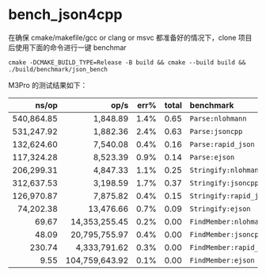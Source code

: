 # bench_json4cpp
在确保 cmake/makefile/gcc or clang or msvc 都准备好的情况下，clone 项目后使用下面的命令进行一键 benchmar
```shell
cmake -DCMAKE_BUILD_TYPE=Release -B build && cmake --build build && ./build/benchmark/json_bench
```
M3Pro 的测试结果如下：

|      ns/op |           op/s | err% | total | benchmark               |
|-----------:|---------------:|-----:|------:|:------------------------|
| 540,864.85 |       1,848.89 | 1.4% |  0.65 | `Parse:nlohmann`        |
| 531,247.92 |       1,882.36 | 2.4% |  0.63 | `Parse:jsoncpp`         |
| 132,624.60 |       7,540.08 | 0.4% |  0.16 | `Parse:rapid_json`      |
| 117,324.28 |       8,523.39 | 0.9% |  0.14 | `Parse:ejson`           |
| 206,299.31 |       4,847.33 | 1.1% |  0.25 | `Stringify:nlohmann`    |
| 312,637.53 |       3,198.59 | 1.7% |  0.37 | `Stringify:jsoncpp`     |
| 126,970.87 |       7,875.82 | 0.4% |  0.15 | `Stringify:rapid_json`  |
|  74,202.38 |      13,476.66 | 0.7% |  0.09 | `Stringify:ejson`       |
|      69.67 |  14,353,255.45 | 0.2% |  0.00 | `FindMember:nlohmann`   |
|      48.09 |  20,795,755.97 | 0.4% |  0.00 | `FindMember:jsoncpp`    |
|     230.74 |   4,333,791.62 | 0.3% |  0.00 | `FindMember:rapid_json` |
|       9.55 | 104,759,643.92 | 0.1% |  0.00 | `FindMember:ejson`      |